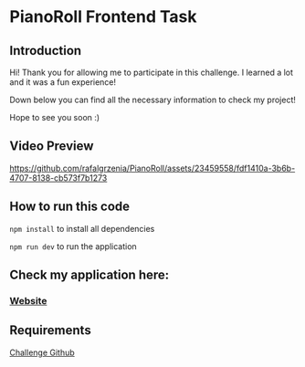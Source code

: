# PianoRoll Frontend Task

## Introduction

Hi! Thank you for allowing me to participate in this challenge. I learned a lot and it was a fun experience!

Down below you can find all the necessary information to check my project!

Hope to see you soon :)


## Video Preview


https://github.com/rafalgrzenia/PianoRoll/assets/23459558/fdf1410a-3b6b-4707-8138-cb573f7b1273


## How to run this code

```npm install``` to install all dependencies 

```npm run dev``` to run the application

## Check my application here:

### [Website](https://rafalgrzenia.github.io/PianoRoll/)

## Requirements

[Challenge Github](https://github.com/Nospoko/pianoroll-frontend-challenge)





